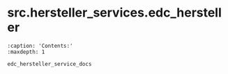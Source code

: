 # src.hersteller_services.edc_hersteller
```{toctree}
:caption: 'Contents:'
:maxdepth: 1

edc_hersteller_service_docs
```